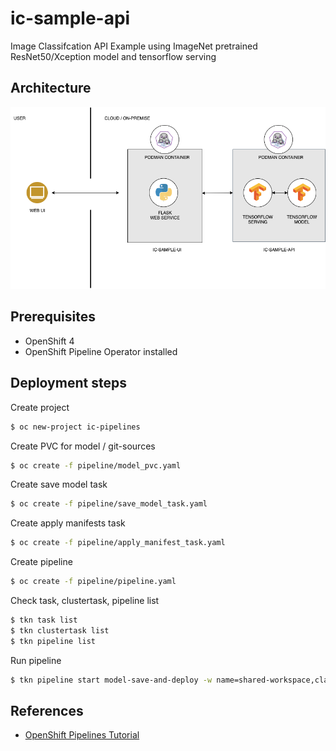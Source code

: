 # ic-sample-api

Image Classifcation API Example using ImageNet pretrained ResNet50/Xception model and tensorflow serving 

## Architecture

![Architecture](doc/images/architecture_ui_and_api.png)

## Prerequisites

* OpenShift 4
* OpenShift Pipeline Operator installed

## Deployment steps

Create project
```bash
$ oc new-project ic-pipelines
```
Create PVC for model / git-sources
```bash
$ oc create -f pipeline/model_pvc.yaml
```
Create save model task
```bash
$ oc create -f pipeline/save_model_task.yaml
```
Create apply manifests task
```bash
$ oc create -f pipeline/apply_manifest_task.yaml
```
Create pipeline
```bash
$ oc create -f pipeline/pipeline.yaml
```
Check task, clustertask, pipeline list
```bash
$ tkn task list
$ tkn clustertask list
$ tkn pipeline list
```
Run pipeline
```bash
$ tkn pipeline start model-save-and-deploy -w name=shared-workspace,claimName=model-pv-claim -p deployment-name=ic-sample-api -p git-url=https://github.com/duss023/ic-sample-api.git --use-param-defaults
```

## References

* [OpenShift Pipelines Tutorial](https://github.com/openshift/pipelines-tutorial)
